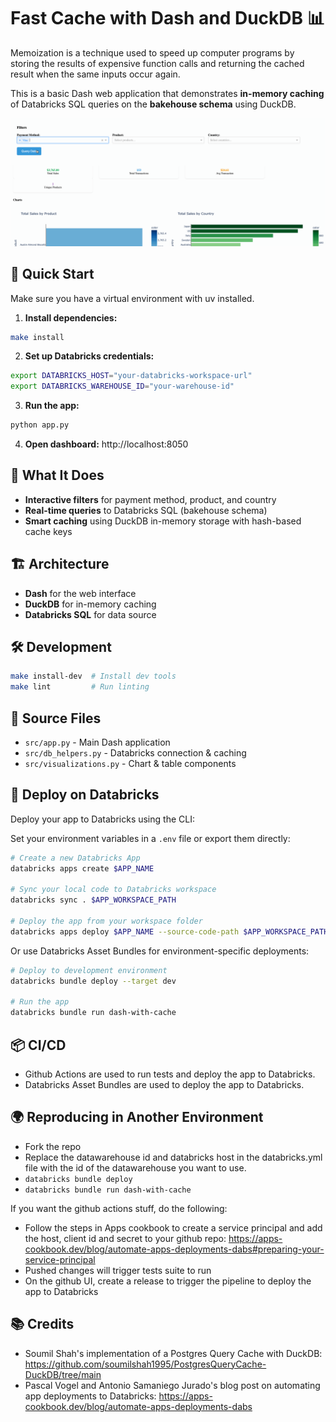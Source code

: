 # Fast Cache with Dash and DuckDB 📊

Memoization is a technique used to speed up computer programs by storing the results of expensive function calls and returning the cached result when the same inputs occur again.

This is a basic Dash web application that demonstrates **in-memory caching** of Databricks SQL queries on the **bakehouse schema** using DuckDB. 

![Dashboard Screenshot](img/dash-cache.gif)

## 🚀 Quick Start

Make sure you have a virtual environment with uv installed.

1. **Install dependencies:**
```bash
make install
```

2. **Set up Databricks credentials:**
```bash
export DATABRICKS_HOST="your-databricks-workspace-url"
export DATABRICKS_WAREHOUSE_ID="your-warehouse-id"
```

3. **Run the app:**
```bash
python app.py
```

4. **Open dashboard:** http://localhost:8050

## 🎯 What It Does

- **Interactive filters** for payment method, product, and country
- **Real-time queries** to Databricks SQL (bakehouse schema)
- **Smart caching** using DuckDB in-memory storage with hash-based cache keys

## 🏗️ Architecture

- **Dash** for the web interface
- **DuckDB** for in-memory caching
- **Databricks SQL** for data source

## 🛠️ Development

```bash
make install-dev  # Install dev tools
make lint         # Run linting
```

## 📁 Source Files

- `src/app.py` - Main Dash application
- `src/db_helpers.py` - Databricks connection & caching
- `src/visualizations.py` - Chart & table components

## 🚢 Deploy on Databricks

Deploy your app to Databricks using the CLI:

Set your environment variables in a `.env` file or export them directly:

```bash
# Create a new Databricks App
databricks apps create $APP_NAME

# Sync your local code to Databricks workspace
databricks sync . $APP_WORKSPACE_PATH

# Deploy the app from your workspace folder
databricks apps deploy $APP_NAME --source-code-path $APP_WORKSPACE_PATH
```

Or use Databricks Asset Bundles for environment-specific deployments:

```bash
# Deploy to development environment
databricks bundle deploy --target dev

# Run the app
databricks bundle run dash-with-cache
```

## 📦 CI/CD

- Github Actions are used to run tests and deploy the app to Databricks.
- Databricks Asset Bundles are used to deploy the app to Databricks.

## 🌍 Reproducing in Another Environment

- Fork the repo
- Replace the datawarehouse id and databricks host in the databricks.yml file with the id of the datawarehouse you want to use.
- `databricks bundle deploy`
- `databricks bundle run dash-with-cache`

If you want the github actions stuff, do the following:
- Follow the steps in Apps cookbook to create a service principal and add the host, client id and secret to your github repo: https://apps-cookbook.dev/blog/automate-apps-deployments-dabs#preparing-your-service-principal
- Pushed changes will trigger tests suite to run
- On the github UI, create a release to trigger the pipeline to deploy the app to Databricks

## 📚 Credits

- Soumil Shah's implementation of a Postgres Query Cache with DuckDB: https://github.com/soumilshah1995/PostgresQueryCache-DuckDB/tree/main
- Pascal Vogel and Antonio Samaniego Jurado's blog post on automating app deployments to Databricks: https://apps-cookbook.dev/blog/automate-apps-deployments-dabs